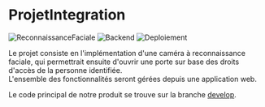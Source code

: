 # ProjetIntegration

![ReconnaissanceFaciale](https://github.com/ikramjaujate/ProjetIntegration/workflows/ReconnaissanceFaciale/badge.svg?branch=develop)
![Backend](https://github.com/ikramjaujate/ProjetIntegration/workflows/Backend/badge.svg?branch=develop)
![Deploiement](https://github.com/ikramjaujate/ProjetIntegration/workflows/VPS/badge.svg?branch=develop)

Le projet consiste en l'implémentation d'une caméra à reconnaissance faciale, qui permettrait ensuite d'ouvrir une porte sur base des droits d'accès de la personne identifiée. <br>
L'ensemble des fonctionnalités seront gérées depuis une application web.

Le code principal de notre produit se trouve sur la branche <a href="https://github.com/ikramjaujate/ProjetIntegration/tree/develop">develop</a>. 
